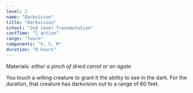 ```yaml
---
level: 2
name: "Darkvision"
title: "Darkvision"
school: "2nd level Transmutation"
castTime: "1 action"
range: "Touch"
components: "V, S, M"
duration: "8 hours"
---
```


Materials: *either a pinch of dried carrot or an agate*

You touch a willing creature to grant it the ability to see in the dark. For the duration, that creature has darkvision out to a range of 60 feet.
